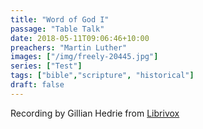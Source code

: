 ```yaml
---
title: "Word of God I"
passage: "Table Talk"
date: 2018-05-11T09:06:46+10:00
preachers: "Martin Luther"
images: ["/img/freely-20445.jpg"]
series: ["Test"]
tags: ["bible","scripture", "historical"]
draft: false
---
```

Recording by Gillian Hedrie from [Librivox](https://librivox.org/selections-from-the-table-talk-of-martin-luther-by-martin-luther/)
